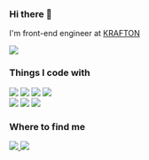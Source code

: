 <h3>Hi there 👋</h3>
<p>
I'm front-end engineer at <a href="https://krafton.com/" target="_blank" rel="noopener noreferrer">KRAFTON</a>
</p>
<img src="https://github-readme-stats.vercel.app/api?username=swimjiy&count_private=true&show_icons=true&theme=tokyonight" />
<h3>Things I code with</h3>
<div>
<img src="https://img.shields.io/badge/typescript-%23007ACC.svg?style=flat-square&logo=typescript&logoColor=white" />
<img src="https://img.shields.io/badge/javascript-%23323330.svg?style=flat-square&logo=javascript&logoColor=%23F7DF1E" />
<img src="https://img.shields.io/badge/react-%2320232a.svg?style=flat-square&logo=react&logoColor=%2361DAFB" />
<img src="https://img.shields.io/badge/react_native-%2320232a.svg?style=flat-square&logo=react&logoColor=%2361DAFB" />
</div>
<div>
<img src="https://img.shields.io/badge/node.js-6DA55F?style=flat-square&logo=node.js&logoColor=white" />
<img src="https://img.shields.io/badge/mysql-4479A1.svg?style=flat-square&logo=mysql&logoColor=white" />
<img src="https://img.shields.io/badge/AWS-FF9900.svg?style=flat-square&logo=amazon-aws&logoColor=white" />
</div>
<h3>Where to find me</h3>
<div>
<a href="https://www.linkedin.com/in/jiyoung-lim-22257a163" target="_blank" rel="noopener noreferrer">
<img src="https://img.shields.io/badge/linkedin-%230077B5.svg?style=flat-square&logo=linkedin&logoColor=white&link=https://www.linkedin.com/in/jiyoung-lim-22257a163" />
</a>
<a href="https://brunch.co.kr/@swimjiy" target="_blank" rel="noopener noreferrer">
<img src="https://img.shields.io/badge/my_blog-333333?style=flat-square&link=https://brunch.co.kr/@swimjiy" />
</a>
</div>
